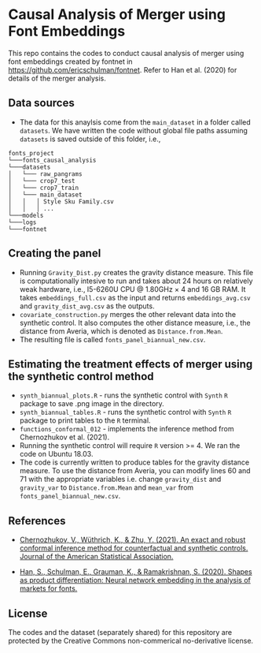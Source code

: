 # Causal Analysis of Merger using Font Embeddings

This repo contains the codes to conduct causal analysis of merger using font embeddings created by fontnet in https://github.com/ericschulman/fontnet. Refer to Han et al. (2020) for details of the merger analysis.

## Data sources
* The data for this anaylsis come from the `main_dataset` in a folder called `datasets`. We have written the code without global file paths assuming `datasets` is saved outside of this folder, i.e., 

```
fonts_project
└───fonts_causal_analysis
└───datasets
│   └─── raw_pangrams
│   └─── crop7_test
│   └─── crop7_train
│   └─── main_dataset
│   │   │ Style Sku Family.csv
│   │   │ ...
└───models
└───logs
└───fontnet
```

## Creating the panel
* Running `Gravity_Dist.py` creates the gravity distance measure. This file is computationally intesive to run and takes about 24 hours on relatively weak hardware, i.e., I5-6260U CPU @ 1.80GHz × 4 and 16 GB RAM. It takes `embeddings_full.csv` as the input and returns `embeddings_avg.csv` and `gravity_dist_avg.csv` as the outputs.
* `covariate_construction.py` merges the other relevant data into the synthetic control. It also computes the other distance measure, i.e., the distance from Averia, which is denoted as `Distance.from.Mean`.
* The resulting file is called `fonts_panel_biannual_new.csv`.

## Estimating the treatment effects of merger using the synthetic control method
* `synth_biannual_plots.R` - runs the synthetic control with `Synth` `R` package to save .png image in the directory.
* `synth_biannual_tables.R` - runs the synthetic control with `Synth` `R` package to print tables to the `R` terminal.
* `functions_conformal_012` - implements the inference method from Chernozhukov et al. (2021).
* Running the synthetic control will require `R` version >= 4. We ran the code on Ubuntu 18.03. 
* The code is currently written to produce tables for the gravity distance measure. To use the distance from Averia, you can modify lines 60 and 71 with the appropriate variables i.e. change `gravity_dist` and `gravity_var` to `Distance.from.Mean` and `mean_var` from `fonts_panel_biannual_new.csv`.

## References
* [Chernozhukov, V., Wüthrich, K., & Zhu, Y. (2021). An exact and robust conformal inference method for counterfactual and synthetic controls. Journal of the American Statistical Association.](https://arxiv.org/abs/1712.09089)

* [Han, S., Schulman, E., Grauman, K., & Ramakrishnan, S. (2020). Shapes as product differentiation: Neural network embedding in the analysis of markets for fonts.](https://sites.google.com/site/universs01/mypdf/font_embedding.pdf)


## License

The codes and the dataset (separately shared) for this repository are protected by the Creative Commons non-commerical no-derivative license.
